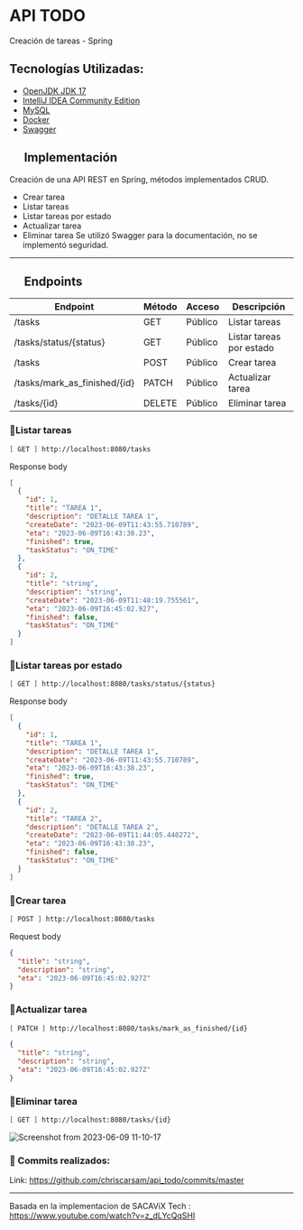 # API TODO
Creación de tareas - Spring 
## Tecnologías Utilizadas:

- [OpenJDK JDK 17](https://openjdk.org/projects/jdk/17/)
- [IntelliJ IDEA Community Edition](https://www.jetbrains.com/idea/download/#section=linux)
- [MySQL](https://dev.mysql.com/downloads/mysql/)
- [Docker](https://hub.docker.com/)
- [Swagger](https://www.baeldung.com/spring-rest-openapi-documentation)
  
## &emsp; Implementación
Creación de una API REST en Spring, métodos implementados CRUD.
* Crear tarea
* Listar tareas
* Listar tareas por estado
* Actualizar tarea
* Eliminar tarea
Se utilizó Swagger para la documentación, no se implementó seguridad.
---

## &emsp; Endpoints


| Endpoint                      | Método      | Acceso         | Descripción               |
| ----------------------------- | ----------- | -------------- | ------------------------- |
| /tasks                        | GET         | Público        | Listar tareas             |
| /tasks/status/{status}        | GET         | Público        | Listar tareas por estado  |
| /tasks                        | POST        | Público        | Crear tarea               |
| /tasks/mark_as_finished/{id}  | PATCH       | Público        | Actualizar tarea          |
| /tasks/{id}                   | DELETE      | Público        | Eliminar tarea            |

### 🔹Listar tareas
```bash
[ GET ] http://localhost:8080/tasks
```
Response body
```json
[
  {
    "id": 1,
    "title": "TAREA 1",
    "description": "DETALLE TAREA 1",
    "createDate": "2023-06-09T11:43:55.710789",
    "eta": "2023-06-09T16:43:38.23",
    "finished": true,
    "taskStatus": "ON_TIME"
  },
  {
    "id": 2,
    "title": "string",
    "description": "string",
    "createDate": "2023-06-09T11:48:19.755561",
    "eta": "2023-06-09T16:45:02.927",
    "finished": false,
    "taskStatus": "ON_TIME"
  }
]
```
### 🔹Listar tareas por estado 
```bash
[ GET ] http://localhost:8080/tasks/status/{status} 
```	
Response body
```json
[
  {
    "id": 1,
    "title": "TAREA 1",
    "description": "DETALLE TAREA 1",
    "createDate": "2023-06-09T11:43:55.710789",
    "eta": "2023-06-09T16:43:38.23",
    "finished": true,
    "taskStatus": "ON_TIME"
  },
  {
    "id": 2,
    "title": "TAREA 2",
    "description": "DETALLE TAREA 2",
    "createDate": "2023-06-09T11:44:05.440272",
    "eta": "2023-06-09T16:43:38.23",
    "finished": false,
    "taskStatus": "ON_TIME"
  }
]
```

### 🔹Crear tarea 
```bash
[ POST ] http://localhost:8080/tasks
```
Request body
```json
{
  "title": "string",
  "description": "string",
  "eta": "2023-06-09T16:45:02.927Z"
}
```
### 🔹Actualizar tarea    
```bash
[ PATCH ] http://localhost:8080/tasks/mark_as_finished/{id}
```
```json
{
  "title": "string",
  "description": "string",
  "eta": "2023-06-09T16:45:02.927Z"
}
```
### 🔹Eliminar tarea 
```bash
[ GET ] http://localhost:8080/tasks/{id} 
```
![Screenshot from 2023-06-09 11-10-17](https://github.com/chriscarsam/api_toto/assets/28877424/88099fff-a875-447f-b058-0b719a053fe9)

### 📝 Commits realizados:
Link: https://github.com/chriscarsam/api_todo/commits/master

---

Basada en la implementacion de SACAViX Tech : https://www.youtube.com/watch?v=z_dLYcQqSHI
